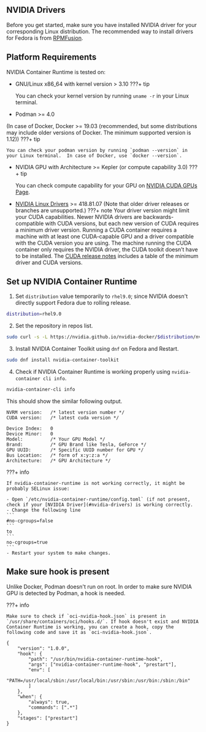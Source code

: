 ## NVIDIA Drivers
Before you get started, make sure you have installed NVIDIA driver for your corresponding Linux distribution. The recommended way to install drivers for Fedora is from [RPMFusion](https://rpmfusion.org/Howto/NVIDIA#Installing_the_drivers).

## Platform Requirements
NVIDIA Container Runtime is tested on:

- GNU/Linux x86_64 with kernel version > 3.10
???+ tip

    You can check your kernel version by running `uname -r` in your Linux terminal.

- Podman >= 4.0

(In case of Docker, Docker >= 19.03 (recommended, but some distributions may include older versions of Docker. The minimum supported version is 1.12))
???+ tip

    You can check your podman version by running `podman --version` in your Linux terminal.  In case of Docker, use `docker --version`.
    
- NVIDIA GPU with Architecture >= Kepler (or compute capability 3.0)
???+ tip

    You can check compute capability for your GPU on [NVIDIA CUDA GPUs Page](https://developer.nvidia.com/cuda-gpus#compute).
    
- [NVIDIA Linux Drivers](#nvidia-drivers) >= 418.81.07 (Note that older driver releases or branches are unsupported.)
???+ note
    Your driver version might limit your CUDA capabilities. Newer NVIDIA drivers are backwards-compatible with CUDA versions, but each new version of CUDA requires a minimum driver version. Running a CUDA container requires a machine with at least one CUDA-capable GPU and a driver compatible with the CUDA version you are using. The machine running the CUDA container only requires the NVIDIA driver, the CUDA toolkit doesn’t have to be installed. The [CUDA release notes](https://docs.nvidia.com/cuda/cuda-toolkit-release-notes/index.html#cuda-major-component-versions) includes a table of the minimum driver and CUDA versions.
    
## Set up NVIDIA Container Runtime
1. Set `distribution` value temporarily to `rhel9.0`; since NVIDIA doesn't directly support Fedora due to rolling release.
```bash
distribution=rhel9.0
```

2. Set the repository in repos list.
```bash
sudo curl -s -L https://nvidia.github.io/nvidia-docker/$distribution/nvidia-docker.repo | tee /etc/yum.repos.d/nvidia-docker.repo
```

3. Install NVIDIA Container Toolkit using `dnf` on Fedora and Restart.
```bash
sudo dnf install nvidia-container-toolkit
```

4. Check if NVIDIA Container Runtime is working properly using `nvidia-container cli info`.
```bash
nvidia-container-cli info
```
This should show the similar following output.
```
NVRM version:   /* latest version number */
CUDA version:   /* latest cuda version */

Device Index:   0
Device Minor:   0
Model:          /* Your GPU Model */
Brand:          /* GPU Brand like Tesla, GeForce */
GPU UUID:       /* Specific UUID number for GPU */
Bus Location:   /* form of x:y:z:a */
Architecture:   /* GPU Architecture */
```
???+ info

    If nvidia-container-runtime is not working correctly, it might be probably SELinux issue:
    
    - Open `/etc/nvidia-container-runtime/config.toml` (if not present, check if your [NVIDIA Driver](#nvidia-drivers) is working correctly.
    - Change the following line
    ```
    #no-cgroups=false
    ```
    to
    ```
    no-cgroups=true
    ```
    - Restart your system to make changes.

## Make sure hook is present
Unlike Docker, Podman doesn't run on root. In order to make sure NVIDIA GPU is detected by Podman, a hook is needed. 

???+ info

    Make sure to check if `oci-nvidia-hook.json` is present in `/usr/share/containers/oci/hooks.d/`. If hook doesn't exist and NVIDIA Container Runtime is working, you can create a hook, copy the following code and save it as `oci-nvidia-hook.json`.

```
{
    "version": "1.0.0",
    "hook": {
        "path": "/usr/bin/nvidia-container-runtime-hook",
        "args": ["nvidia-container-runtime-hook", "prestart"],
        "env": [
            "PATH=/usr/local/sbin:/usr/local/bin:/usr/sbin:/usr/bin:/sbin:/bin"
        ]
    },
    "when": {
        "always": true,
        "commands": [".*"]
    },
    "stages": ["prestart"]
}
```

